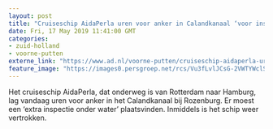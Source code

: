 ```yaml
---
layout: post
title: "Cruiseschip AidaPerla uren voor anker in Calandkanaal ‘voor inspectie’"
date: Fri, 17 May 2019 11:41:00 GMT
categories: 
- zuid-holland 
- voorne-putten 
externe_link: "https://www.ad.nl/voorne-putten/cruiseschip-aidaperla-uren-voor-anker-in-calandkanaal-voor-inspectie~a6f542fe/"
feature_image: "https://images0.persgroep.net/rcs/Vu3fLvlJCsG-2VWTYWclSwgB8nk/diocontent/120467144/_fitwidth/400/?appId=21791a8992982cd8da851550a453bd7f&quality=0.7"
---
```


Het cruiseschip AidaPerla, dat onderweg is van Rotterdam naar Hamburg, lag vandaag uren voor anker in het Calandkanaal bij Rozenburg. Er moest een ‘extra inspectie onder water’ plaatsvinden. Inmiddels is het schip weer vertrokken.
